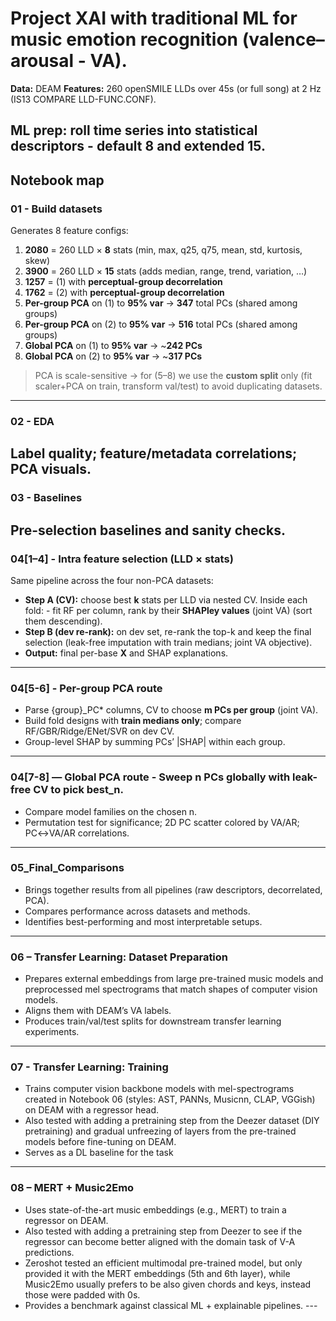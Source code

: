 # Project XAI with traditional ML for music emotion recognition (valence–arousal - **VA**).

**Data:** DEAM **Features:** 260 openSMILE LLDs over 45s (or full song) at 2 Hz (IS13 COMPARE LLD-FUNC.CONF).

**ML prep:** roll time series into statistical descriptors - default **8** and extended **15**.
--- 
## Notebook map

### 01 - Build datasets
Generates 8 feature configs:
1) **2080** = 260 LLD × **8** stats (min, max, q25, q75, mean, std, kurtosis, skew)
2) **3900** = 260 LLD × **15** stats (adds median, range, trend, variation, …)
3) **1257** = (1) with **perceptual-group decorrelation**
4) **1762** = (2) with **perceptual-group decorrelation**
5) **Per-group PCA** on (1) to **95% var** → **347** total PCs (shared among groups)
6) **Per-group PCA** on (2) to **95% var** → **516** total PCs (shared among groups)
7) **Global PCA** on (1) to **95% var** → ~**242 PCs**
8) **Global PCA** on (2) to **95% var** → ~**317 PCs**
 > PCA is scale-sensitive → for (5–8) we use the **custom split** only (fit scaler+PCA on train, transform val/test) to avoid duplicating datasets.
---
### 02 - EDA
Label quality; feature/metadata correlations; PCA visuals.
---
### 03 - Baselines
Pre-selection baselines and sanity checks.
---
### 04[1–4] - Intra feature selection (LLD × stats)
Same pipeline across the four non-PCA datasets: 
- **Step A (CV):** choose best **k** stats per LLD via nested CV. Inside each fold: - fit RF per column, rank by their **SHAPley values** (joint VA) (sort them descending).
- **Step B (dev re-rank):** on dev set, re-rank the top-k and keep the final selection (leak-free imputation with train medians; joint VA objective).
- **Output:** final per-base **X** and SHAP explanations.
---
### 04[5-6] - Per-group PCA route
- Parse {group}_PC* columns, CV to choose **m PCs per group** (joint VA).
- Build fold designs with **train medians only**; compare RF/GBR/Ridge/ENet/SVR on dev CV.
- Group-level SHAP by summing PCs’ |SHAP| within each group.
---
### 04[7-8] — Global PCA route - Sweep **n PCs** globally with leak-free CV to pick **best_n**.
- Compare model families on the chosen n.
- Permutation test for significance; 2D PC scatter colored by VA/AR; PC↔VA/AR correlations.
---
### 05_Final_Comparisons
- Brings together results from all pipelines (raw descriptors, decorrelated, PCA).
- Compares performance across datasets and methods.
- Identifies best-performing and most interpretable setups.
---
### 06 – Transfer Learning: Dataset Preparation
- Prepares external embeddings from large pre-trained music models and preprocessed mel spectrograms that match shapes of computer vision models.
- Aligns them with DEAM’s VA labels.
- Produces train/val/test splits for downstream transfer learning experiments.
---
### 07 - Transfer Learning: Training 
- Trains computer vision backbone models with mel-spectrograms created in Notebook 06 (styles: AST, PANNs, Musicnn, CLAP, VGGish) on DEAM with a regressor head.
- Also tested with adding a pretraining step from the Deezer dataset (DIY pretraining) and gradual unfreezing of layers from the pre-trained models before fine-tuning on DEAM.
- Serves as a DL baseline for the task
---
### 08 – MERT + Music2Emo
- Uses state-of-the-art music embeddings (e.g., MERT) to train a regressor on DEAM.
- Also tested with adding a pretraining step from Deezer to see if the regressor can become better aligned with the domain task of V-A predictions.
- Zeroshot tested an efficient multimodal pre-trained model, but only provided it with the MERT embeddings (5th and 6th layer), while Music2Emo usually prefers to be also given chords and keys, instead those were padded with 0s.
- Provides a benchmark against classical ML + explainable pipelines. ---
